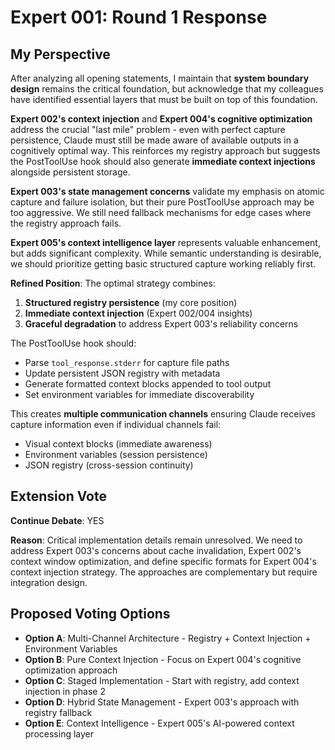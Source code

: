 # Expert 001: Round 1 Response

## My Perspective

After analyzing all opening statements, I maintain that **system boundary design** remains the critical foundation, but acknowledge that my colleagues have identified essential layers that must be built on top of this foundation.

**Expert 002's context injection** and **Expert 004's cognitive optimization** address the crucial "last mile" problem - even with perfect capture persistence, Claude must still be made aware of available outputs in a cognitively optimal way. This reinforces my registry approach but suggests the PostToolUse hook should also generate **immediate context injections** alongside persistent storage.

**Expert 003's state management concerns** validate my emphasis on atomic capture and failure isolation, but their pure PostToolUse approach may be too aggressive. We still need fallback mechanisms for edge cases where the registry approach fails.

**Expert 005's context intelligence layer** represents valuable enhancement, but adds significant complexity. While semantic understanding is desirable, we should prioritize getting basic structured capture working reliably first.

**Refined Position**: The optimal strategy combines:
1. **Structured registry persistence** (my core position)
2. **Immediate context injection** (Expert 002/004 insights)  
3. **Graceful degradation** to address Expert 003's reliability concerns

The PostToolUse hook should:
- Parse `tool_response.stderr` for capture file paths
- Update persistent JSON registry with metadata
- Generate formatted context blocks appended to tool output
- Set environment variables for immediate discoverability

This creates **multiple communication channels** ensuring Claude receives capture information even if individual channels fail:
- Visual context blocks (immediate awareness)
- Environment variables (session persistence)
- JSON registry (cross-session continuity)

## Extension Vote

**Continue Debate**: YES

**Reason**: Critical implementation details remain unresolved. We need to address Expert 003's concerns about cache invalidation, Expert 002's context window optimization, and define specific formats for Expert 004's context injection strategy. The approaches are complementary but require integration design.

## Proposed Voting Options

- **Option A**: Multi-Channel Architecture - Registry + Context Injection + Environment Variables
- **Option B**: Pure Context Injection - Focus on Expert 004's cognitive optimization approach  
- **Option C**: Staged Implementation - Start with registry, add context injection in phase 2
- **Option D**: Hybrid State Management - Expert 003's approach with registry fallback
- **Option E**: Context Intelligence - Expert 005's AI-powered context processing layer